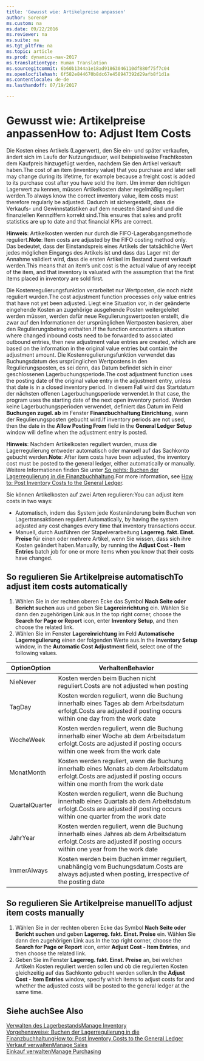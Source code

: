 ```yaml
---
title: 'Gewusst wie: Artikelpreise anpassen'
author: SorenGP
ms.custom: na
ms.date: 09/22/2016
ms.reviewer: na
ms.suite: na
ms.tgt_pltfrm: na
ms.topic: article
ms.prod: dynamics-nav-2017
ms.translationtype: Human Translation
ms.sourcegitcommit: 6b60b1344a1e18ad91863046110df880f75f7c04
ms.openlocfilehash: 6f582e844670b8dc67e458947392d29afb8f1d1a
ms.contentlocale: de-de
ms.lasthandoff: 07/19/2017

---
```


# <a name="how-to-adjust-item-costs"></a><span data-ttu-id="0b3e8-102">Gewusst wie: Artikelpreise anpassen</span><span class="sxs-lookup"><span data-stu-id="0b3e8-102">How to: Adjust Item Costs</span></span>   
<span data-ttu-id="0b3e8-103">Die Kosten eines Artikels (Lagerwert), den Sie ein- und später verkaufen, ändert sich im Laufe der Nutzungsdauer, weil beispielsweise Frachtkosten dem Kaufpreis hinzugefügt werden, nachdem Sie den Artikel verkauft haben.</span><span class="sxs-lookup"><span data-stu-id="0b3e8-103">The cost of an item (inventory value) that you purchase and later sell may change during its lifetime, for example because a freight cost is added to its purchase cost after you have sold the item.</span></span> <span data-ttu-id="0b3e8-104">Um immer den richtigen Lagerwert zu kennen, müssen Artikelkosten daher regelmäßig reguliert werden.</span><span class="sxs-lookup"><span data-stu-id="0b3e8-104">To always know the correct inventory value, item costs must therefore regularly be adjusted.</span></span>
<span data-ttu-id="0b3e8-105">Dadurch ist sichergestellt, dass die Verkaufs- und Gewinnstatistiken auf dem neuesten Stand sind und die finanziellen Kennziffern korrekt sind.</span><span class="sxs-lookup"><span data-stu-id="0b3e8-105">This ensures that sales and profit statistics are up to date and that financial KPIs are correct.</span></span>

<span data-ttu-id="0b3e8-106">**Hinweis**: Artikelkosten werden nur durch die FIFO-Lagerabgangsmethode reguliert.</span><span class="sxs-lookup"><span data-stu-id="0b3e8-106">**Note**: Item costs are adjusted by the FIFO costing method only.</span></span> <span data-ttu-id="0b3e8-107">Das bedeutet, dass der Einstandspreis eines Artikels der tatsächliche Wert jedes möglichen Eingangs des Artikels ist und dass das Lager mit der Annahme validiert wird, dass die ersten Artikel im Bestand zuerst verkauft werden.</span><span class="sxs-lookup"><span data-stu-id="0b3e8-107">This means that an item’s unit cost is the actual value of any receipt of the item, and that inventory is valuated with the assumption that the first items placed in inventory are sold first.</span></span>

<span data-ttu-id="0b3e8-108">Die Kostenregulierungsfunktion verarbeitet nur Wertposten, die noch nicht reguliert wurden.</span><span class="sxs-lookup"><span data-stu-id="0b3e8-108">The cost adjustment function processes only value entries that have not yet been adjusted.</span></span> <span data-ttu-id="0b3e8-109">Liegt eine Situation vor, in der geänderte eingehende Kosten an zugehörige ausgehende Posten weitergeleitet werden müssen, werden dafür neue Regulierungswertposten erstellt, die zwar auf den Informationen der ursprünglichen Wertposten basieren, aber den Regulierungsbetrag enthalten.</span><span class="sxs-lookup"><span data-stu-id="0b3e8-109">If the function encounters a situation where changed inbound costs need to be forwarded to associated outbound entries, then new adjustment value entries are created, which are based on the information in the original value entries but contain the adjustment amount.</span></span> <span data-ttu-id="0b3e8-110">Die Kostenregulierungsfunktion verwendet das Buchungsdatum des ursprünglichen Wertpostens in den Regulierungsposten, es sei denn, das Datum befindet sich in einer geschlossenen Lagerbuchungsperiode.</span><span class="sxs-lookup"><span data-stu-id="0b3e8-110">The cost adjustment function uses the posting date of the original value entry in the adjustment entry, unless that date is in a closed inventory period.</span></span> <span data-ttu-id="0b3e8-111">In diesem Fall wird das Startdatum der nächsten offenen Lagerbuchungsperiode verwendet.</span><span class="sxs-lookup"><span data-stu-id="0b3e8-111">In that case, the program uses the starting date of the next open inventory period.</span></span> <span data-ttu-id="0b3e8-112">Werden keine Lagerbuchungsperioden verwendet, definiert das Datum im Feld **Buchungen zugel. ab** im Fenster **Finanzbuchhaltung Einrichtung**, wann der Regulierungsposten gebucht wird.</span><span class="sxs-lookup"><span data-stu-id="0b3e8-112">If inventory periods are not used, then the date in the **Allow Posting From** field in the **General Ledger Setup** window will define when the adjustment entry is posted.</span></span>

<span data-ttu-id="0b3e8-113">**Hinweis**: Nachdem Artikelkosten reguliert wurden, muss die Lagerregulierung entweder automatisch oder manuell auf das Sachkonto gebucht werden.</span><span class="sxs-lookup"><span data-stu-id="0b3e8-113">**Note**: After item costs have been adjusted, the inventory cost must be posted to the general ledger, either automatically or manually.</span></span> <span data-ttu-id="0b3e8-114">Weitere Informationen finden Sie unter [So gehts: Buchen der Lagerregulierung in die Finanzbuchhaltung](inventory-how-post-inventory-cost-gl.md).</span><span class="sxs-lookup"><span data-stu-id="0b3e8-114">For more information, see [How to: Post Inventory Costs to the General Ledger](inventory-how-post-inventory-cost-gl.md).</span></span>

<span data-ttu-id="0b3e8-115">Sie können Artikelkosten auf zwei Arten regulieren:</span><span class="sxs-lookup"><span data-stu-id="0b3e8-115">You can adjust item costs in two ways:</span></span>
 - <span data-ttu-id="0b3e8-116">Automatisch, indem das System jede Kostenänderung beim Buchen von Lagertransaktionen reguliert.</span><span class="sxs-lookup"><span data-stu-id="0b3e8-116">Automatically, by having the system adjusted any cost changes every time that inventory transactions occur.</span></span>
 - <span data-ttu-id="0b3e8-117">Manuell, durch Ausführen der Stapelverarbeitung **Lagerreg. fakt. Einst. Preise** für einen oder mehrere Artikel, wenn Sie wissen, dass sich ihre Kosten geändert haben.</span><span class="sxs-lookup"><span data-stu-id="0b3e8-117">Manually, by running the **Adjust Cost - Item Entries** batch job for one or more items when you know that their costs have changed.</span></span>  

## <a name="to-adjust-item-costs-automatically"></a><span data-ttu-id="0b3e8-118">So regulieren Sie Artikelpreise automatisch</span><span class="sxs-lookup"><span data-stu-id="0b3e8-118">To adjust item costs automatically</span></span>
1. <span data-ttu-id="0b3e8-119">Wählen Sie in der rechten oberen Ecke das Symbol **Nach Seite oder Bericht suchen** aus und geben Sie **Lagereinrichtung** ein. Wählen Sie dann den zugehörigen Link aus.</span><span class="sxs-lookup"><span data-stu-id="0b3e8-119">In the top right corner, choose the **Search for Page or Report** icon, enter **Inventory Setup**, and then  choose the related link.</span></span>
2. <span data-ttu-id="0b3e8-120">Wählen Sie im Fenster **Lagereinrichtung** im Feld **Automatische Lagerregulierung** einen der folgenden Werte aus.</span><span class="sxs-lookup"><span data-stu-id="0b3e8-120">In the **Inventory Setup** window, in the **Automatic Cost Adjustment** field, select one of the following values.</span></span>

|<span data-ttu-id="0b3e8-121">Option</span><span class="sxs-lookup"><span data-stu-id="0b3e8-121">Option</span></span> |<span data-ttu-id="0b3e8-122">Verhalten</span><span class="sxs-lookup"><span data-stu-id="0b3e8-122">Behavior</span></span> |
|-------|---------|
|<span data-ttu-id="0b3e8-123">Nie</span><span class="sxs-lookup"><span data-stu-id="0b3e8-123">Never</span></span>|<span data-ttu-id="0b3e8-124">Kosten werden beim Buchen nicht reguliert.</span><span class="sxs-lookup"><span data-stu-id="0b3e8-124">Costs are not adjusted when posting</span></span>|
|<span data-ttu-id="0b3e8-125">Tag</span><span class="sxs-lookup"><span data-stu-id="0b3e8-125">Day</span></span>|<span data-ttu-id="0b3e8-126">Kosten werden reguliert, wenn die Buchung innerhalb eines Tages ab dem Arbeitsdatum erfolgt.</span><span class="sxs-lookup"><span data-stu-id="0b3e8-126">Costs are adjusted if posting occurs within one day from the work date</span></span>|
|<span data-ttu-id="0b3e8-127">Woche</span><span class="sxs-lookup"><span data-stu-id="0b3e8-127">Week</span></span>|<span data-ttu-id="0b3e8-128">Kosten werden reguliert, wenn die Buchung innerhalb einer Woche ab dem Arbeitsdatum erfolgt.</span><span class="sxs-lookup"><span data-stu-id="0b3e8-128">Costs are adjusted if posting occurs within one week from the work date</span></span>|
|<span data-ttu-id="0b3e8-129">Monat</span><span class="sxs-lookup"><span data-stu-id="0b3e8-129">Month</span></span>|<span data-ttu-id="0b3e8-130">Kosten werden reguliert, wenn die Buchung innerhalb eines Monats ab dem Arbeitsdatum erfolgt.</span><span class="sxs-lookup"><span data-stu-id="0b3e8-130">Costs are adjusted if posting occurs within one month from the work date</span></span>|
|<span data-ttu-id="0b3e8-131">Quartal</span><span class="sxs-lookup"><span data-stu-id="0b3e8-131">Quarter</span></span>|<span data-ttu-id="0b3e8-132">Kosten werden reguliert, wenn die Buchung innerhalb eines Quartals ab dem Arbeitsdatum erfolgt.</span><span class="sxs-lookup"><span data-stu-id="0b3e8-132">Costs are adjusted if posting occurs within one quarter from the work date</span></span>|
|<span data-ttu-id="0b3e8-133">Jahr</span><span class="sxs-lookup"><span data-stu-id="0b3e8-133">Year</span></span>|<span data-ttu-id="0b3e8-134">Kosten werden reguliert, wenn die Buchung innerhalb eines Jahres ab dem Arbeitsdatum erfolgt.</span><span class="sxs-lookup"><span data-stu-id="0b3e8-134">Costs are adjusted if posting occurs within one year from the work date</span></span>|
|<span data-ttu-id="0b3e8-135">Immer</span><span class="sxs-lookup"><span data-stu-id="0b3e8-135">Always</span></span>|<span data-ttu-id="0b3e8-136">Kosten werden beim Buchen immer reguliert, unabhängig vom Buchungsdatum.</span><span class="sxs-lookup"><span data-stu-id="0b3e8-136">Costs are always adjusted when posting, irrespective of the posting date</span></span>|

## <a name="to-adjust-item-costs-manually"></a><span data-ttu-id="0b3e8-137">So regulieren Sie Artikelpreise manuell</span><span class="sxs-lookup"><span data-stu-id="0b3e8-137">To adjust item costs manually</span></span>
1. <span data-ttu-id="0b3e8-138">Wählen Sie in der rechten oberen Ecke das Symbol **Nach Seite oder Bericht suchen** und geben **Lagerreg. fakt. Einst. Preise** ein. Wählen Sie dann den zugehörigen Link aus.</span><span class="sxs-lookup"><span data-stu-id="0b3e8-138">In the top right corner, choose the **Search for Page or Report** icon, enter **Adjust Cost - Item Entries**, and then choose the related link.</span></span>
2. <span data-ttu-id="0b3e8-139">Geben Sie im Fenster **Lagerreg. fakt. Einst. Preise** an, bei welchen Artikeln Kosten reguliert werden sollen und ob die regulierten Kosten gleichzeitig auf das Sachkonto gebucht werden sollen.</span><span class="sxs-lookup"><span data-stu-id="0b3e8-139">In the **Adjust Cost - Item Entries** window, specify which items to adjust costs for and whether the adjusted costs will be posted to the general ledger at the same time.</span></span>

## <a name="see-also"></a><span data-ttu-id="0b3e8-140">Siehe auch</span><span class="sxs-lookup"><span data-stu-id="0b3e8-140">See Also</span></span>
[<span data-ttu-id="0b3e8-141">Verwalten des Lagerbestands</span><span class="sxs-lookup"><span data-stu-id="0b3e8-141">Manage Inventory</span></span>](inventory-manage-inventory.md)  
[<span data-ttu-id="0b3e8-142">Vorgehensweise: Buchen der Lagerregulierung in die Finanzbuchhaltung</span><span class="sxs-lookup"><span data-stu-id="0b3e8-142">How to: Post Inventory Costs to the General Ledger</span></span>](inventory-how-post-inventory-cost-gl.md)  
[<span data-ttu-id="0b3e8-143">Verkauf verwalten</span><span class="sxs-lookup"><span data-stu-id="0b3e8-143">Manage Sales</span></span>](sales-manage-sales.md)  
[<span data-ttu-id="0b3e8-144">Einkauf verwalten</span><span class="sxs-lookup"><span data-stu-id="0b3e8-144">Manage Purchasing</span></span>](purchasing-manage-purchasing.md)


